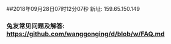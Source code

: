 ##2018年09月28日07时12分07秒 新址: 159.65.150.149
### 兔友常见问题及解答: https://github.com/wanggonging/d/blob/w/FAQ.md
